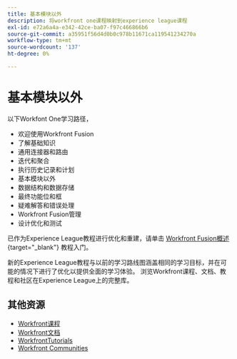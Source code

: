 ```yaml
---
title: 基本模块以外
description: 将workfront one课程映射到experience league课程
exl-id: e72a6a4a-e342-42ce-ba07-f97c466866b6
source-git-commit: a35951f56d4d0b0c978b11671ca119541234270a
workflow-type: tm+mt
source-wordcount: '137'
ht-degree: 0%

---
```


# 基本模块以外

以下Workfont One学习路径，

* 欢迎使用Workfront Fusion
* 了解基础知识
* 通用连接器和路由
* 迭代和聚合
* 执行历史记录和计划
* 基本模块以外
* 数据结构和数据存储
* 最终功能位和框
* 疑难解答和错误处理
* Workfront Fusion管理
* 设计优化和测试

已作为Experience League教程进行优化和重建，请单击 [Workfront Fusion概述](https://experienceleague.adobe.com/docs/workfront-learn/tutorials-workfront/fusion/welcome-to-workfront-fusion/workfront-fusion-overview.html?lang=en){target="_blank"} 教程入门。

新的Experience League教程与以前的学习路线图涵盖相同的学习目标，并在可能的情况下进行了优化以提供全面的学习体验。  浏览Workfront课程、文档、教程和社区在Experience League上的完整库。

## 其他资源

* [Workfront课程](https://experienceleague.adobe.com/?lang=en&amp;Solution=Workfront#courses)
* [Workfront文档](https://experienceleague.adobe.com/docs/workfront.html)
* [WorkfrontTutorials](https://experienceleague.adobe.com/docs/workfront-learn/tutorials-workfront/home.html)
* [Workfront Communities](https://experienceleaguecommunities.adobe.com/t5/workfront/ct-p/workfront)
